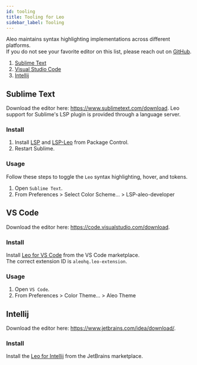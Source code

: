 ```yaml
---
id: tooling
title: Tooling for Leo
sidebar_label: Tooling
---
```


Aleo maintains syntax highlighting implementations across different platforms.   
If you do not see your favorite editor on this list, please reach out on [GitHub](https://github.com/AleoHQ/welcome/issues/new).

1. [Sublime Text](#sublime-text)
2. [Visual Studio Code](#vs-code)
3. [Intellij](#intellij)

## Sublime Text

[//]: # (![]&#40;./images/sublime.png&#41;  )
Download the editor here: https://www.sublimetext.com/download.
Leo support for Sublime's LSP plugin is provided through a language server.
### Install

1. Install [LSP](https://packagecontrol.io/packages/LSP) and [LSP-Leo](https://packagecontrol.io/packages/LSP-leo) from Package Control.
2. Restart Sublime.

### Usage

Follow these steps to toggle the `Leo` syntax highlighting, hover, and tokens.

1. Open `Sublime Text`.
2. From Preferences > Select Color Scheme... > LSP-aleo-developer

## VS Code

[//]: # (![]&#40;./images/vscode.png&#41;)
Download the editor here: https://code.visualstudio.com/download.

### Install

Install [Leo for VS Code](https://marketplace.visualstudio.com/items?itemName=aleohq.leo-extension) from the VS Code marketplace.   
The correct extension ID is `aleohq.leo-extension`.

### Usage

1. Open `VS Code`.
2. From Preferences > Color Theme... > Aleo Theme

## Intellij

[//]: # (![]&#40;./images/intellij.png&#41;)
Download the editor here: https://www.jetbrains.com/idea/download/.

### Install

Install the [Leo for Intellij](https://plugins.jetbrains.com/plugin/19979-leo) from the JetBrains marketplace.   
